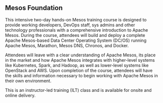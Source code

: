 ## Mesos Foundation

This intensive two-day hands-on Mesos training course is designed to provide working developers, DevOps staff, sys admins and other technology professionals with a comprehensive introduction to Apache Mesos. During the course, attendees will build and deploy a complete Apache Mesos-based Data Center Operating System (DC/OS) running Apache Mesos, Marathon, Mesos DNS, Chronos, and Docker.

Attendees will leave with a clear understanding of Apache Mesos, its place in the market and how Apache Mesos integrates with higher-level systems like Kubernetes, Spark, and Hadoop, as well as lower-level systems like OpenStack and AWS. Upon completion of the course, attendees will have the skills and information necessary to begin working with Apache Mesos in their own environment.

This is an instructor-led training (ILT) class and is available for onsite and online delivery.
